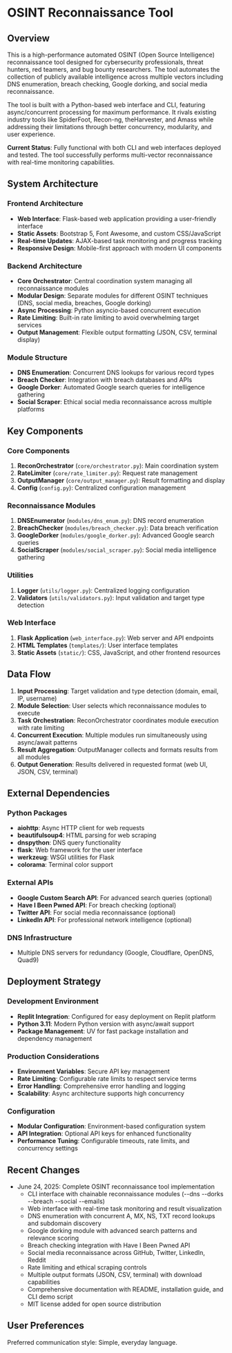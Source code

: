 # OSINT Reconnaissance Tool

## Overview

This is a high-performance automated OSINT (Open Source Intelligence) reconnaissance tool designed for cybersecurity professionals, threat hunters, red teamers, and bug bounty researchers. The tool automates the collection of publicly available intelligence across multiple vectors including DNS enumeration, breach checking, Google dorking, and social media reconnaissance.

The tool is built with a Python-based web interface and CLI, featuring async/concurrent processing for maximum performance. It rivals existing industry tools like SpiderFoot, Recon-ng, theHarvester, and Amass while addressing their limitations through better concurrency, modularity, and user experience.

**Current Status**: Fully functional with both CLI and web interfaces deployed and tested. The tool successfully performs multi-vector reconnaissance with real-time monitoring capabilities.

## System Architecture

### Frontend Architecture
- **Web Interface**: Flask-based web application providing a user-friendly interface
- **Static Assets**: Bootstrap 5, Font Awesome, and custom CSS/JavaScript
- **Real-time Updates**: AJAX-based task monitoring and progress tracking
- **Responsive Design**: Mobile-first approach with modern UI components

### Backend Architecture
- **Core Orchestrator**: Central coordination system managing all reconnaissance modules
- **Modular Design**: Separate modules for different OSINT techniques (DNS, social media, breaches, Google dorking)
- **Async Processing**: Python asyncio-based concurrent execution
- **Rate Limiting**: Built-in rate limiting to avoid overwhelming target services
- **Output Management**: Flexible output formatting (JSON, CSV, terminal display)

### Module Structure
- **DNS Enumeration**: Concurrent DNS lookups for various record types
- **Breach Checker**: Integration with breach databases and APIs
- **Google Dorker**: Automated Google search queries for intelligence gathering
- **Social Scraper**: Ethical social media reconnaissance across multiple platforms

## Key Components

### Core Components
1. **ReconOrchestrator** (`core/orchestrator.py`): Main coordination system
2. **RateLimiter** (`core/rate_limiter.py`): Request rate management
3. **OutputManager** (`core/output_manager.py`): Result formatting and display
4. **Config** (`config.py`): Centralized configuration management

### Reconnaissance Modules
1. **DNSEnumerator** (`modules/dns_enum.py`): DNS record enumeration
2. **BreachChecker** (`modules/breach_checker.py`): Data breach verification
3. **GoogleDorker** (`modules/google_dorker.py`): Advanced Google search queries
4. **SocialScraper** (`modules/social_scraper.py`): Social media intelligence gathering

### Utilities
1. **Logger** (`utils/logger.py`): Centralized logging configuration
2. **Validators** (`utils/validators.py`): Input validation and target type detection

### Web Interface
1. **Flask Application** (`web_interface.py`): Web server and API endpoints
2. **HTML Templates** (`templates/`): User interface templates
3. **Static Assets** (`static/`): CSS, JavaScript, and other frontend resources

## Data Flow

1. **Input Processing**: Target validation and type detection (domain, email, IP, username)
2. **Module Selection**: User selects which reconnaissance modules to execute
3. **Task Orchestration**: ReconOrchestrator coordinates module execution with rate limiting
4. **Concurrent Execution**: Multiple modules run simultaneously using async/await patterns
5. **Result Aggregation**: OutputManager collects and formats results from all modules
6. **Output Generation**: Results delivered in requested format (web UI, JSON, CSV, terminal)

## External Dependencies

### Python Packages
- **aiohttp**: Async HTTP client for web requests
- **beautifulsoup4**: HTML parsing for web scraping
- **dnspython**: DNS query functionality
- **flask**: Web framework for the user interface
- **werkzeug**: WSGI utilities for Flask
- **colorama**: Terminal color support

### External APIs
- **Google Custom Search API**: For advanced search queries (optional)
- **Have I Been Pwned API**: For breach checking (optional)
- **Twitter API**: For social media reconnaissance (optional)
- **LinkedIn API**: For professional network intelligence (optional)

### DNS Infrastructure
- Multiple DNS servers for redundancy (Google, Cloudflare, OpenDNS, Quad9)

## Deployment Strategy

### Development Environment
- **Replit Integration**: Configured for easy deployment on Replit platform
- **Python 3.11**: Modern Python version with async/await support
- **Package Management**: UV for fast package installation and dependency management

### Production Considerations
- **Environment Variables**: Secure API key management
- **Rate Limiting**: Configurable rate limits to respect service terms
- **Error Handling**: Comprehensive error handling and logging
- **Scalability**: Async architecture supports high concurrency

### Configuration
- **Modular Configuration**: Environment-based configuration system
- **API Integration**: Optional API keys for enhanced functionality
- **Performance Tuning**: Configurable timeouts, rate limits, and concurrency settings

## Recent Changes

- June 24, 2025: Complete OSINT reconnaissance tool implementation
  - CLI interface with chainable reconnaissance modules (--dns --dorks --breach --social --emails)
  - Web interface with real-time task monitoring and result visualization
  - DNS enumeration with concurrent A, MX, NS, TXT record lookups and subdomain discovery
  - Google dorking module with advanced search patterns and relevance scoring
  - Breach checking integration with Have I Been Pwned API
  - Social media reconnaissance across GitHub, Twitter, LinkedIn, Reddit
  - Rate limiting and ethical scraping controls
  - Multiple output formats (JSON, CSV, terminal) with download capabilities
  - Comprehensive documentation with README, installation guide, and CLI demo script
  - MIT license added for open source distribution

## User Preferences

Preferred communication style: Simple, everyday language.